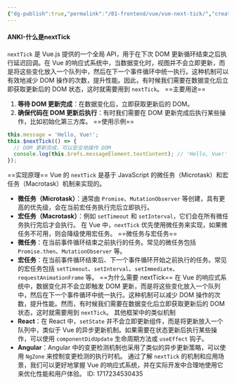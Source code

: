 ```yaml
---
{"dg-publish":true,"permalink":"/01-frontend/vue/vue-next-tick/","created":"2024-06-03T09:30:15.000+08:00","updated":"2024-06-03T09:30:15.000+08:00"}
---
```


#### ANKI-什么是nextTick
`nextTick` 是 Vue.js 提供的一个全局 API，用于在下次 DOM 更新循环结束之后执行延迟回调。在 Vue 的响应式系统中，当数据变化时，视图并不会立即更新，而是将这些变化放入一个队列中，然后在下一个事件循环中统一执行。这种机制可以有效地减少 DOM 操作的次数，提升性能。因此，有时候我们需要在数据变化后立即获取更新后的 DOM 状态，这时就需要用到 `nextTick`。
==主要用途==
1. **等待 DOM 更新完成**：在数据变化后，立即获取更新后的 DOM。
2. **确保代码在 DOM 更新后执行**：有时我们需要在 DOM 更新完成后执行某些操作，比如初始化第三方库。
==使用示例==
```javascript
this.message = 'Hello, Vue!';
this.$nextTick(() => {
  // DOM 更新完成，可以安全地操作 DOM
  console.log(this.$refs.messageElement.textContent); // 'Hello, Vue!'
});
```
==实现原理==
Vue 的 `nextTick` 是基于 JavaScript 的微任务（Microtask）和宏任务（Macrotask）机制来实现的。
- **微任务（Microtask）**：通常由 `Promise`、`MutationObserver` 等创建，具有更高的优先级，会在当前宏任务执行完后立即执行。
- **宏任务（Macrotask）**：例如 `setTimeout` 和 `setInterval`，它们会在所有微任务执行完后才会执行。
在 Vue 中，`nextTick` 优先使用微任务来实现，如果微任务不可用，则会降级使用宏任务。
==微任务与宏任务==
- **微任务**：在当前事件循环结束之前执行的任务。常见的微任务包括 `Promise.then`、`MutationObserver` 等。
- **宏任务**：在当前事件循环结束后、下一个事件循环开始之前执行的任务。常见的宏任务包括 `setTimeout`、`setInterval`、`setImmediate`、`requestAnimationFrame` 等。
==为什么需要 nextTick==
在 Vue 的响应式系统中，数据变化并不会立即触发 DOM 更新，而是将这些变化放入一个队列中，然后在下一个事件循环中统一执行。这种机制可以减少 DOM 操作的次数，提升性能。然而，有时候我们需要在数据变化后立即获取更新后的 DOM 状态，这时就需要用到 `nextTick`。
其他框架中的类似机制
- **React**：在 React 中，`setState` 并不会立即更新组件，而是将更新放入一个队列中，类似于 Vue 的异步更新机制。如果需要在状态更新后执行某些操作，可以使用 `componentDidUpdate` 生命周期方法或 `useEffect` 钩子。
- **Angular**：Angular 中的变更检测机制也采用了类似的异步更新策略，可以使用 `NgZone` 来控制变更检测的执行时机。
通过了解 `nextTick` 的机制和应用场景，我们可以更好地掌握 Vue 的响应式系统，并在实际开发中合理地使用它来优化性能和用户体验。
ID: 1717234530435

